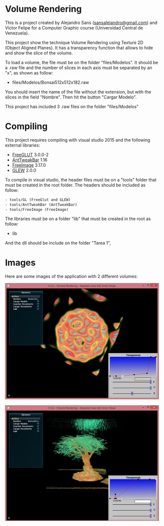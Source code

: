 # Volume Rendering
This is a project created by Alejandro Sans (sansalejandro@gmail.com) and Víctor Felipe for a Computer Graphic course (Universidad Central de Venezuela). 

This project show the technique Volume Rendering using Texture 2D (Object Aligned Planes). It has a transparency function that allows to hide and show the slice of the volume.

To load a volume, the file must be on the folder "files/Modelos". It should be a .raw file and the number of slices in each axis must be separated by an "x", as shown as follow:

- files/Modelos/Bonsai512x512x182.raw

You should insert the name of the file without the extension, but with the slices  in the field "Nombre". Then hit the button "Cargar Modelo".

This project has included 3 .raw files on the folder "files/Modelos"
# Compiling

This project requires compiling with visual studio 2015 and the following external libraries:

* [FreeGLUT] 3.0.0-2
* [AntTweakBar] 1.16
* [FreeImage] 3.17.0
* [GLEW] 2.0.0

To compile in visual studio, the header files must be on a "tools" folder that must be created in the root folder. The headers should be included as follow:

    - tools/GL (FreeGlut and GLEW)
    - tools/AntTweakBar (AntTweakBar)
    - tools/FreeImage (FreeImage)

The libraries must be on a folder "lib" that must be created in the root as follow:
- lib

And the dll should be include on the folder "Tarea 1",

# Images

Here are some images of the application with 2 different volumes:

![alt tag](./Screenshot/Bucky.jpg)

![alt tag](./Screenshot/Bonsai.jpg)



   [video]: <https://vimeo.com/37664294>
   [SDL]: <https://www.libsdl.org/>
   [SDL_mixer]: <https://www.libsdl.org/projects/SDL_mixer/>
   [FreeGLUT]: <http://freeglut.sourceforge.net/>
   [FreeImage]: <http://freeimage.sourceforge.net/>
   [AntTweakBar]: <http://anttweakbar.sourceforge.net/doc/>
   [GLEW]: <http://glew.sourceforge.net/>
